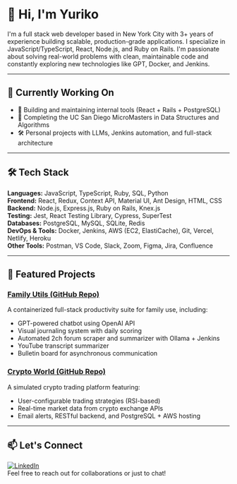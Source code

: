 # 👋 Hi, I'm Yuriko

I'm a full stack web developer based in New York City with 3+ years of experience building scalable, production-grade applications. I specialize in JavaScript/TypeScript, React, Node.js, and Ruby on Rails. I'm passionate about solving real-world problems with clean, maintainable code and constantly exploring new technologies like GPT, Docker, and Jenkins.

---

## 💼 Currently Working On

- 🔧 Building and maintaining internal tools (React + Rails + PostgreSQL)
- 🧠 Completing the UC San Diego MicroMasters in Data Structures and Algorithms
- 🛠️ Personal projects with LLMs, Jenkins automation, and full-stack architecture

---

## 🛠️ Tech Stack

**Languages:** JavaScript, TypeScript, Ruby, SQL, Python  
**Frontend:** React, Redux, Context API, Material UI, Ant Design, HTML, CSS  
**Backend:** Node.js, Express.js, Ruby on Rails, Knex.js  
**Testing:** Jest, React Testing Library, Cypress, SuperTest  
**Databases:** PostgreSQL, MySQL, SQLite, Redis  
**DevOps & Tools:** Docker, Jenkins, AWS (EC2, ElastiCache), Git, Vercel, Netlify, Heroku  
**Other Tools:** Postman, VS Code, Slack, Zoom, Figma, Jira, Confluence  

---

## 🔗 Featured Projects

### [Family Utils (GitHub Repo)](https://github.com/yurikotakamiya/family-utils)
A containerized full-stack productivity suite for family use, including:
- GPT-powered chatbot using OpenAI API
- Visual journaling system with daily scoring
- Automated 2ch forum scraper and summarizer with Ollama + Jenkins
- YouTube transcript summarizer
- Bulletin board for asynchronous communication

### [Crypto World (GitHub Repo)](https://github.com/yurikotakamiya/crypto-world)
A simulated crypto trading platform featuring:
- User-configurable trading strategies (RSI-based)
- Real-time market data from crypto exchange APIs
- Email alerts, RESTful backend, and PostgreSQL + AWS hosting

---

## 📫 Let's Connect

[![LinkedIn](https://img.shields.io/badge/LinkedIn-0A66C2?logo=linkedin&logoColor=white&style=flat-square)](https://www.linkedin.com/in/yuriko-takamiya/)  
Feel free to reach out for collaborations or just to chat!
